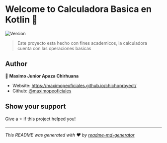 # Welcome to Calculadora Basica en Kotlin 👋
![Version](https://img.shields.io/badge/version-1.00-blue.svg?cacheSeconds=2592000)

> Este proyecto esta hecho con fines academicos, la calculadora cuenta con las operaciones basicas

## Author

👤 **Maximo Junior Apaza Chirhuana**

* Website: https://maximopeoficiales.github.io/chichoproyect/
* Github: [@maximopeoficiales](https://github.com/maximopeoficiales)

## Show your support

Give a ⭐️ if this project helped you!


***
_This README was generated with ❤️ by [readme-md-generator](https://github.com/kefranabg/readme-md-generator)_